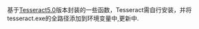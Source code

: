 基于[Tesseract5.0](https://github.com/UB-Mannheim/tesseract/wiki)版本封装的一些函数，Tesseract需自行安装，并将tesseract.exe的全路径添加到环境变量中,更新中.